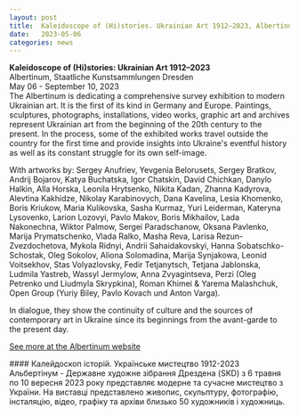 ```yaml
---
layout: post
title:  Kaleidoscope of (Hi)stories. Ukrainian Art 1912–2023, Albertinum
date:   2023-05-06
categories: news
---
```


<section markdown="1" class="EN">

**Kaleidoscope of (Hi)stories: Ukrainian Art 1912–2023** <br>
Albertinum, Staatliche Kunstsammlungen Dresden <br>
May 06 - September 10, 2023
<br>
The Albertinum is dedicating a comprehensive survey exhibition to modern Ukrainian art. It is the first of its kind in Germany and Europe. Paintings, sculptures, photographs, installations, video works, graphic art and archives represent Ukrainian art from the beginning of the 20th century to the present. In the process, some of the exhibited works travel outside the country for the first time and provide insights into Ukraine's eventful history as well as its constant struggle for its own self-image.

With artworks by: Sergey Anufriev, Yevgenia Belorusets, Sergey Bratkov, Andrij Bojarov, Katya Buchatska, Igor Chatskin, David Chichkan, Danylo Halkin, Alla Horska, Leonila Hrytsenko, Nikita Kadan, Zhanna Kadyrova, Alevtina Kakhidze, Nikolay Karabinovych, Dana Kavelina, Lesia Khomenko, Boris Kriukow, Maria Kulikovska, Sasha Kurmaz, Yuri Leiderman, Kateryna Lysovenko, Larion Lozovyi, Pavlo Makov, Boris Mikhailov, Lada Nakonechna, Wiktor Palmow, Sergei Paradschanow, Oksana Pavlenko, Marija Prymatschenko, Vlada Ralko, Masha Reva, Larisa Rezun-Zvezdochetova, Mykola Ridnyi, Andrii Sahaidakovskyi, Hanna Sobatschko-Schostak, Oleg Sokolov, Aliona Solomadina, Marija Synjakowa, Leonid Voitsekhov, Stas Volyazlovsky, Fedir Tetjanytsch, Tetjana Jablonska, Ludmila Yastreb, Wassyl Jermylow, Anna Zvyagintseva, Perzi (Oleg Petrenko und Liudmyla Skrypkina), Roman Khimei & Yarema Malashchuk, Open Group (Yuriy Biley, Pavlo Kovach und Anton Varga).

In dialogue, they show the continuity of culture and the sources of contemporary art in Ukraine since its beginnings from the avant-garde to the present day.


[See more at the Albertinum website](https://albertinum.skd.museum/en/ausstellungen/kaleidoscope-of-histories-ukrainian-art-1912-2023/)

</section>

<section markdown="1" class="UKR">
#### Калейдоскоп історій. Українське мистецтво 1912-2023
<br>
Альбертінум - Державне художне зібрання Дрездена (SKD) з 6 травня по 10 вересня  2023 року представляє модерне та сучасне мистецтво з України. На виставці представлено живопис, скульптуру, фотографію, інсталяцію, відео, графіку та архіви близько 50 художників і художниць.
</section>
